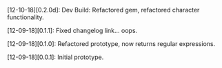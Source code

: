 [12-10-18][0.2.0d]: Dev Build: Refactored gem, refactored character functionality.

[12-09-18][0.1.1]: Fixed changelog link... oops.

[12-09-18][0.1.0]: Refactored prototype, now returns regular expressions.

[12-09-18][0.0.1]: Initial prototype.
